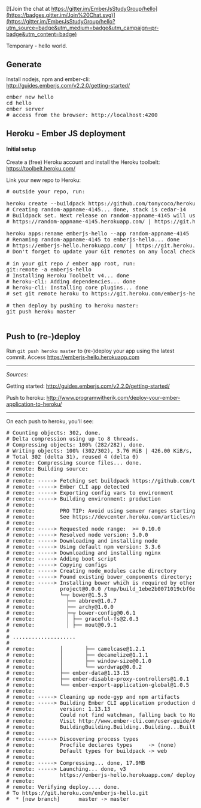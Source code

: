 [![Join the chat at https://gitter.im/EmberJsStudyGroup/hello](https://badges.gitter.im/Join%20Chat.svg)](https://gitter.im/EmberJsStudyGroup/hello?utm_source=badge&utm_medium=badge&utm_campaign=pr-badge&utm_content=badge)


Temporary - hello world.

## Generate

Install nodejs, npm and ember-cli: http://guides.emberjs.com/v2.2.0/getting-started/

<pre>
ember new hello
cd hello
ember server
# access from the browser: http://localhost:4200
</pre>

## Heroku - Ember JS deployment

#### Initial setup

Create a (free) Heroku account and install the Heroku toolbelt: https://toolbelt.heroku.com/

Link your new repo to Heroku:

<pre>
# outside your repo, run:

heroku create --buildpack https://github.com/tonycoco/heroku-buildpack-ember-cli.git
# Creating random-appname-4145... done, stack is cedar-14
# Buildpack set. Next release on random-appname-4145 will use https://github.com/tonycoco/heroku-buildpack-ember-cli.git.
# https://random-appname-4145.herokuapp.com/ | https://git.heroku.com/random-appname-4145.git

heroku apps:rename emberjs-hello --app random-appname-4145
# Renaming random-appname-4145 to emberjs-hello... done
# https://emberjs-hello.herokuapp.com/ | https://git.heroku.com/emberjs-hello.git
# Don't forget to update your Git remotes on any local checkouts.

# in your git repo / ember app root, run:
git:remote -a emberjs-hello
# Installing Heroku Toolbelt v4... done
# heroku-cli: Adding dependencies... done
# heroku-cli: Installing core plugins... done
# set git remote heroku to https://git.heroku.com/emberjs-hello.git

# then deploy by pushing to heroku master:
git push heroku master

</pre>

## Push to (re-)deploy

Run `git push heroku master` to (re-)deploy your app using the latest commit.
Access https://emberjs-hello.herokuapp.com


----

*Sources:*

Getting started: http://guides.emberjs.com/v2.2.0/getting-started/

Push to heroku: http://www.programwitherik.com/deploy-your-ember-application-to-heroku/


----

On each push to heroku, you'll see:

<pre>
# Counting objects: 302, done.
# Delta compression using up to 8 threads.
# Compressing objects: 100% (282/282), done.
# Writing objects: 100% (302/302), 3.76 MiB | 426.00 KiB/s, done.
# Total 302 (delta 31), reused 4 (delta 0)
# remote: Compressing source files... done.
# remote: Building source:
# remote:
# remote: -----> Fetching set buildpack https://github.com/tonycoco/heroku-buildpack-ember-cli.git... done
# remote: -----> Ember CLI app detected
# remote: -----> Exporting config vars to environment
# remote: -----> Building environment: production
# remote:
# remote:        PRO TIP: Avoid using semver ranges starting with '>' in engines.node
# remote:        See https://devcenter.heroku.com/articles/nodejs-support
# remote:
# remote: -----> Requested node range:  >= 0.10.0
# remote: -----> Resolved node version: 5.0.0
# remote: -----> Downloading and installing node
# remote: -----> Using default npm version: 3.3.6
# remote: -----> Downloading and installing nginx
# remote: -----> Adding boot script
# remote: -----> Copying configs
# remote: -----> Creating node_modules cache directory
# remote: -----> Found existing bower_components directory; skipping cache
# remote: -----> Installing bower which is required by other dependencies
# remote:        project@0.0.0 /tmp/build_1ebe2b0071019cbf6ed7309ed1a57203
# remote:        └─┬ bower@1.5.3
# remote:          ├── abbrev@1.0.7
# remote:          ├── archy@1.0.0
# remote:          ├─┬ bower-config@0.6.1
# remote:          │ ├── graceful-fs@2.0.3
# remote:          │ ├── mout@0.9.1
#
# ....................
#
# remote:        │       ├── camelcase@1.2.1
# remote:        │       ├── decamelize@1.1.1
# remote:        │       ├── window-size@0.1.0
# remote:        │       └── wordwrap@0.0.2
# remote:        ├── ember-data@1.13.15
# remote:        ├── ember-disable-proxy-controllers@1.0.1
# remote:        └── ember-export-application-global@1.0.5
# remote:
# remote: -----> Cleaning up node-gyp and npm artifacts
# remote: -----> Building Ember CLI application production distribution
# remote:        version: 1.13.13
# remote:        Could not find watchman, falling back to NodeWatcher for file system events.
# remote:        Visit http://www.ember-cli.com/user-guide/#watchman for more info.
# remote:        BuildingBuilding.Building..Building...Built project successfully. Stored in "dist/".
# remote:
# remote: -----> Discovering process types
# remote:        Procfile declares types     -> (none)
# remote:        Default types for buildpack -> web
# remote:
# remote: -----> Compressing... done, 17.9MB
# remote: -----> Launching... done, v3
# remote:        https://emberjs-hello.herokuapp.com/ deployed to Heroku
# remote:
# remote: Verifying deploy.... done.
# To https://git.heroku.com/emberjs-hello.git
#  * [new branch]      master -> master
</pre>